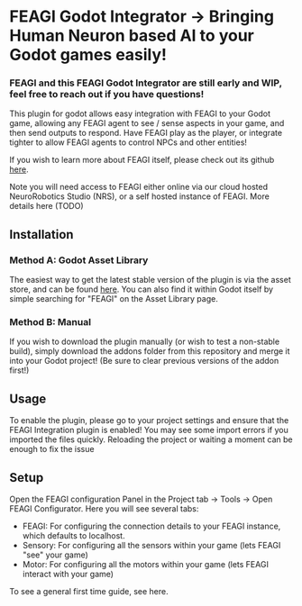 # FEAGI Godot Integrator -> Bringing Human Neuron based AI to your Godot games easily!

### FEAGI and this FEAGI Godot Integrator are still early and WIP, feel free to reach out if you have questions!

This plugin for godot allows easy integration with FEAGI to your Godot game, allowing any FEAGI agent to see / sense aspects in your game, and then send outputs to respond. Have FEAGI play as the player, or integrate tighter to allow FEAGI agents to control NPCs and other entities!

If you wish to learn more about FEAGI itself, please check out its github [here](https://github.com/feagi/feagi).

Note you will need access to FEAGI either online via our cloud hosted NeuroRobotics Studio (NRS), or a self hosted instance of FEAGI. More details here (TODO)

## Installation

### Method A: Godot Asset Library
The easiest way to get the latest stable version of the plugin is via the asset store, and can be found [here](https://godotengine.org/asset-library/asset/2947). You can also find it within Godot itself by simple searching for "FEAGI" on the Asset Library page.


### Method B: Manual
If you wish to download the plugin manually (or wish to test a non-stable build), simply download the addons folder from this repository and merge it into your Godot project! (Be sure to clear previous versions of the addon first!)

## Usage

To enable the plugin, please go to your project settings and ensure that the FEAGI Integration plugin is enabled!
You may see some import errors if you imported the files quickly. Reloading the project or waiting a moment can be enough to fix the issue

## Setup

Open the FEAGI configuration Panel in the Project tab -> Tools -> Open FEAGI Configurator. Here you will see several tabs:
- FEAGI: For configuring the connection details to your FEAGI instance, which defaults to localhost. 
- Sensory: For configuring all the sensors within your game (lets FEAGI "see" your game)
- Motor: For configuring all the motors within your game (lets FEAGI interact with your game)

To see a general first time guide, see here.
